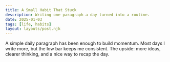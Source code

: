 ```yaml
---
title: A Small Habit That Stuck
description: Writing one paragraph a day turned into a routine.
date: 2025-01-03
tags: [life, habits]
layout: layouts/post.njk
---
```


A simple daily paragraph has been enough to build momentum. Most days I write more, but the low bar keeps me consistent. The upside: more ideas, clearer thinking, and a nice way to recap the day.

